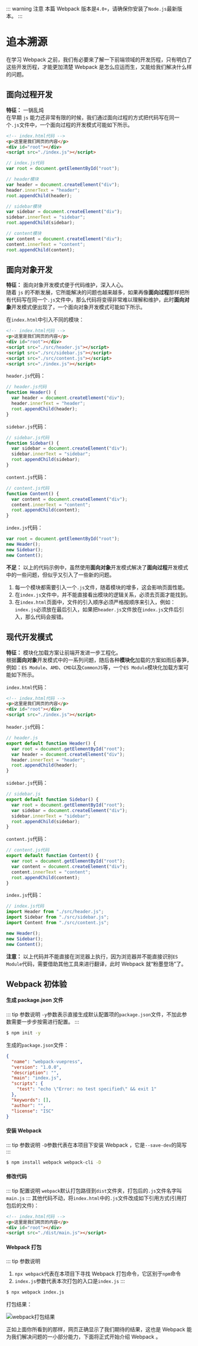 ::: warning 注意
本篇 Webpack 版本是`4.0+`，请确保你安装了`Node.js`最新版本。
:::

# 追本溯源

在学习 Webpack 之前，我们有必要来了解一下前端领域的开发历程，只有明白了这些开发历程，才能更加清楚 Webpack 是怎么应运而生，又能给我们解决什么样的问题。

## 面向过程开发

**特征：** 一锅乱炖<br/>
在早期 `js` 能力还非常有限的时候，我们通过面向过程的方式把代码写在同一个`.js`文件中，一个面向过程的开发模式可能如下所示。<br/>

```html
<!-- index.html代码 -->
<p>这里是我们网页的内容</p>
<div id="root"></div>
<script src="./index.js"></script>
```

```js
// index.js代码
var root = document.getElementById("root");

// header模块
var header = document.createElement("div");
header.innerText = "header";
root.appendChild(header);

// sidebar模块
var sidebar = document.createElement("div");
sidebar.innerText = "sidebar";
root.appendChild(sidebar);

// content模块
var content = document.createElement("div");
content.innerText = "content";
root.appendChild(content);
```

## 面向对象开发

**特征：** 面向对象开发模式便于代码维护，深入人心。<br/>
随着 `js` 的不断发展，它所能解决的问题也越来越多，如果再像**面向过程**那样把所有代码写在同一个`.js`文件中，那么代码将变得非常难以理解和维护，此时**面向对象**开发模式便出现了，一个面向对象开发模式可能如下所示。<br/>

在`index.html`中引入不同的模块：

```html
<!-- index.html代码 -->
<p>这里是我们网页的内容</p>
<div id="root"></div>
<script src="./src/header.js"></script>
<script src="./src/sidebar.js"></script>
<script src="./src/content.js"></script>
<script src="./index.js"></script>
```

`header.js`代码：

```js
// header.js代码
function Header() {
  var header = document.createElement("div");
  header.innerText = "header";
  root.appendChild(header);
}
```

`sidebar.js`代码：

```js
// sidebar.js代码
function Sidebar() {
  var sidebar = document.createElement("div");
  sidebar.innerText = "sidebar";
  root.appendChild(sidebar);
}
```

`content.js`代码：

```js
// content.js代码
function Content() {
  var content = document.createElement("div");
  content.innerText = "content";
  root.appendChild(content);
}
```

`index.js`代码：

```js
var root = document.getElementById("root");
new Header();
new Sidebar();
new Content();
```

**不足：** 以上的代码示例中，虽然使用**面向对象**开发模式解决了**面向过程**开发模式中的一些问题，但似乎又引入了一些新的问题。<br/>

1. 每一个模块都需要引入一个`.js`文件，随着模块的增多，这会影响页面性能。
2. 在`index.js`文件中，并不能直接看出模块的逻辑关系，必须去页面才能找到。
3. 在`index.html`页面中，文件的引入顺序必须严格按顺序来引入，例如：`index.js`必须放在最后引入，如果把`header.js`文件放在`index.js`文件后引入，那么代码会报错。

## 现代开发模式

**特征：** 模块化加载方案让前端开发进一步工程化。<br>
根据**面向对象**开发模式中的一系列问题，随后各种**模块化**加载的方案如雨后春笋，例如：`ES Module`、`AMD`、`CMD`以及`CommonJS`等，一个`ES Module`模块化加载方案可能如下所示。<br/>

`index.html`代码：

```html
<!-- index.html代码 -->
<p>这里是我们网页的内容</p>
<div id="root"></div>
<script src="./index.js"></script>
```

`header.js`代码：

```js
// header.js
export default function Header() {
  var root = document.getElementById("root");
  var header = document.createElement("div");
  header.innerText = "header";
  root.appendChild(header);
}
```

`sidebar.js`代码：

```js
// sidebar.js
export default function Sidebar() {
  var root = document.getElementById("root");
  var sidebar = document.createElement("div");
  sidebar.innerText = "sidebar";
  root.appendChild(sidebar);
}
```

`content.js`代码：

```js
// content.js代码
export default function Content() {
  var root = document.getElementById("root");
  var content = document.createElement("div");
  content.innerText = "content";
  root.appendChild(content);
}
```

`index.js`代码：

```js
// index.js代码
import Header from "./src/header.js";
import Sidebar from "./src/sidebar.js";
import Content from "./src/content.js";

new Header();
new Sidebar();
new Content();
```

**注意：** 以上代码并不能直接在浏览器上执行，因为浏览器并不能直接识别`ES Module`代码，需要借助其他工具来进行翻译，此时 Webpack 就“粉墨登场”了。

## Webpack 初体验

<!-- 不建议跟随此小结一起安装，此次示例仅仅作为一个例子，详细学习步骤请直接阅读下一章节[安装](/webpack/#安装) -->

#### 生成 package.json 文件

::: tip 参数说明
`-y`参数表示直接生成默认配置项的`package.json`文件，不加此参数需要一步步按需进行配置。
:::

```sh
$ npm init -y
```

生成的`package.json`文件：

```json
{
  "name": "webpack-vuepress",
  "version": "1.0.0",
  "description": "",
  "main": "index.js",
  "scripts": {
    "test": "echo \"Error: no test specified\" && exit 1"
  },
  "keywords": [],
  "author": "",
  "license": "ISC"
}
```

#### 安装 Webpack

::: tip 参数说明
`-D`参数代表在本项目下安装 Webpack ，它是`--save-dev`的简写
:::

```sh
$ npm install webpack webpack-cli -D
```

#### 修改代码

::: tip 配置说明
`webpack`默认打包路径到`dist`文件夹，打包后的`.js`文件名字叫`main.js`
:::
其他代码不动，将`index.html`中的`.js`文件改成如下引用方式(引用打包后的文件)：

```html
<!-- index.html代码 -->
<p>这里是我们网页的内容</p>
<div id="root"></div>
<script src="./dist/main.js"></script>
```

#### Webpack 打包

::: tip 参数说明

1. `npx webpack`代表在本项目下寻找 Webpack 打包命令，它区别于`npm`命令
2. `index.js`参数代表本次打包的入口是`index.js`
   :::

```sh
$ npx webpack index.js
```

打包结果：

![webpack打包结果](/images/webpack/2.png)

正如上面你所看到的那样，网页正确显示了我们期待的结果，这也是 Webpack 能为我们解决问题的一小部分能力，下面将正式开始介绍 Webpack 。
